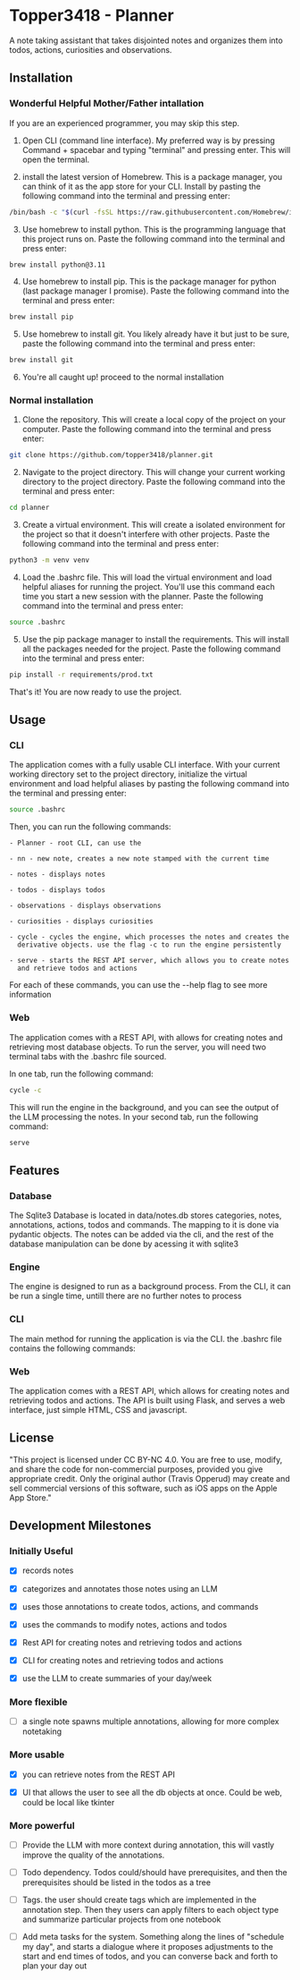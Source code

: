 # Topper3418 - Planner

A note taking assistant that takes disjointed notes and organizes them
into todos, actions, curiosities and observations.

## Installation

### Wonderful Helpful Mother/Father intallation

If you are an experienced programmer, you may skip this step.

1) Open CLI (command line interface). My preferred way is by pressing Command 
\+ spacebar and typing "terminal" and pressing enter. This will open the terminal.

2) install the latest version of Homebrew. This is a package manager, you can
think of it as the app store for your CLI. Install by pasting the following command
into the terminal and pressing enter:

```bash
/bin/bash -c "$(curl -fsSL https://raw.githubusercontent.com/Homebrew/install/HEAD/install.sh)"
```

3) Use homebrew to install python. This is the programming language that this 
project runs on. Paste the following command into the terminal and press enter:

```bash
brew install python@3.11
```

4) Use homebrew to install pip. This is the package manager for python (last package manager 
I promise). Paste the following command into the terminal and press enter:

```bash
brew install pip
```

5) Use homebrew to install git. You likely already have it but just to be sure, paste
the following command into the terminal and press enter:

```bash
brew install git
```

6) You're all caught up! proceed to the normal installation

### Normal installation

1) Clone the repository. This will create a local copy of the project on your computer.
   Paste the following command into the terminal and press enter:

```bash
git clone https://github.com/topper3418/planner.git
```

2) Navigate to the project directory. This will change your current working directory
   to the project directory. Paste the following command into the terminal and press enter:

```bash
cd planner
```

3) Create a virtual environment. This will create a isolated environment for the project
   so that it doesn't interfere with other projects. Paste the following command into the
   terminal and press enter:

```bash
python3 -m venv venv
```

4) Load the .bashrc file. This will load the virtual environment and load helpful aliases
   for running the project. You'll use this command each time you start a new session with
   the planner. Paste the following command into the terminal and press enter:

```bash
source .bashrc
```

5) Use the pip package manager to install the requirements. This will install all the
   packages needed for the project. Paste the following command into the terminal and
   press enter:

```bash
pip install -r requirements/prod.txt
```

That's it! You are now ready to use the project. 

## Usage

### CLI

The application comes with a fully usable CLI interface. With your current working
directory set to the project directory, initialize the virtual environment and load 
helpful aliases by pasting the following command into the terminal and pressing enter:

```bash
source .bashrc
```

Then, you can run the following commands:

    - Planner - root CLI, can use the 

    - nn - new note, creates a new note stamped with the current time

    - notes - displays notes

    - todos - displays todos

    - observations - displays observations

    - curiosities - displays curiosities

    - cycle - cycles the engine, which processes the notes and creates the
      derivative objects. use the flag -c to run the engine persistently

    - serve - starts the REST API server, which allows you to create notes
      and retrieve todos and actions

For each of these commands, you can use the --help flag to see more information

### Web

The application comes with a REST API, with allows for creating notes and retrieving
most database objects. To run the server, you will need two terminal tabs with the 
.bashrc file sourced. 

In one tab, run the following command:

```bash
cycle -c
```

This will run the engine in the background, and you can see the output of the LLM
processing the notes. In your second tab, run the following command:

```bash
serve
```


## Features

### Database

The Sqlite3 Database is located in data/notes.db stores categories, notes,
annotations, actions, todos and commands. The mapping to it is done via
pydantic objects. The notes can be added via the cli, and the rest of the
database manipulation can be done by acessing it with sqlite3

### Engine

The engine is designed to run as a background process. From the CLI, it
can be run a single time, untill there are no further notes to process

### CLI

The main method for running the application is via the CLI. the .bashrc
file contains the following commands:

### Web

The application comes with a REST API, which allows for creating notes
and retrieving todos and actions. The API is built using Flask, and serves
a web interface, just simple HTML, CSS and javascript. 

## License

"This project is licensed under CC BY-NC 4.0. You are free to use, modify,
and share the code for non-commercial purposes, provided you give appropriate
credit. Only the original author (Travis Opperud) may create and sell commercial
versions of this software, such as iOS apps on the Apple App Store."

## Development Milestones

### Initially Useful

- [X] records notes

- [X] categorizes and annotates those notes using an LLM

- [X] uses those annotations to create todos, actions, and commands

- [X] uses the commands to modify notes, actions and todos

- [X] Rest API for creating notes and retrieving todos and actions

- [X] CLI for creating notes and retrieving todos and actions

- [X] use the LLM to create summaries of your day/week

### More flexible

- [ ] a single note spawns multiple annotations, allowing
for more complex notetaking

### More usable

- [X] you can retrieve notes from the REST API

- [X] UI that allows the user to see all the db objects at once.
Could be web, could be local like tkinter

### More powerful

- [ ] Provide the LLM with more context during annotation, this will vastly improve
the quality of the annotations.

- [ ] Todo dependency. Todos could/should have prerequisites,
and then the prerequisites should be listed in the todos as a tree

- [ ] Tags. the user should create tags which are implemented in
the annotation step. Then they users can apply filters to each
object type and summarize particular projects from one notebook

- [ ] Add meta tasks for the system. Something along the lines of "schedule my day", and starts a dialogue where it proposes adjustments to the start and end times of todos, and you can converse back and forth to plan your day out
